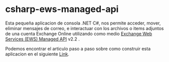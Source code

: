# csharp-ews-managed-api
Esta pequeña aplicacion de consola .NET C#, nos permite acceder, mover, eliminar mensajes de correo, e interactuar con los archivos o items adjuntos de una cuenta Exchange Online utilizando como medio <a href="https://github.com/OfficeDev/ews-managed-api">Exchange Web Services (EWS) Managed API</a> v2.2 .

Podemos encontrar el articulo paso a paso sobre como construir esta aplicacion en el siguiente <a href="http://mag0.azurewebsites.net/2015/08/31/exchage-web-service-ews-manage-api/">Link</a>.
